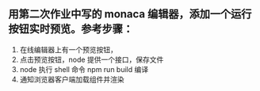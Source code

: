 <!--
 * @Desc: 
 * @Author: kexi
 * @Date: 2021-07-28 17:56:19
 * @LastEditors: kexi
 * @LastEditTime: 2021-07-28 17:56:54
-->
## 用第二次作业中写的 monaca 编辑器，添加一个运行按钮实时预览。参考步骤：

1. 在线编辑器上有一个预览按钮，
2. 点击预览按钮，node 提供一个接口，保存文件
3. node 执行 shell 命令 npm run build 编译
4. 通知浏览器客户端加载组件并渲染

